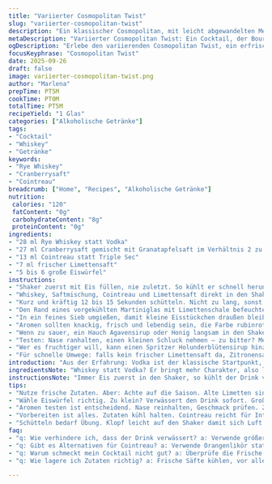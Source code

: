 ```yaml
---
title: "Variierter Cosmopolitan Twist"
slug: "variierter-cosmopolitan-twist"
description: "Ein klassischer Cosmopolitan, mit leicht abgewandelten Mengen und einem frischen Twist. Statt Vodka wird ein milder Rye Whiskey genommen, der dem Drink eine erdige Note verleiht. Cranberrysaft leicht reduziert zugunsten von Granatapfelsaft, mehr Tiefe, etwas süßer, dabei fruchtig-herb. Triple Sec ersetzt durch Cointreau, intensivere Orangennuancen, ein Hauch komplexeres Aroma. Frischer Limettensaft, etwas mehr als üblich, bringt gute Säure, balanciert die Süße aus. Eiswürfel nicht zu klein, damit der Drink langsam kühlt ohne zu verwässern. Alles in einem gut gekühlten, festen Shaker. Das Ziel: Ein eleganter, aber spannender Coctail mit Charakter. Ideal bei gedämpfter Barbeleuchtung, wenn man Zeit zum Hören und Riechen hat."
metaDescription: "Variierter Cosmopolitan Twist: Ein Cocktail, der Bourbon mit frischen Säften vereint. Ideal für gesellige Abende und besondere Anlässe."
ogDescription: "Erlebe den variierenden Cosmopolitan Twist, ein erfrischender Cocktail mit Rye Whiskey und fruchtigem Granatapfelsaft."
focusKeyphrase: "Cosmopolitan Twist"
date: 2025-09-26
draft: false
image: variierter-cosmopolitan-twist.png
author: "Marlena"
prepTime: PT5M
cookTime: PT0M
totalTime: PT5M
recipeYield: "1 Glas"
categories: ["Alkoholische Getränke"]
tags:
- "Cocktail"
- "Whiskey"
- "Getränke"
keywords:
- "Rye Whiskey"
- "Cranberrysaft"
- "Cointreau"
breadcrumb: ["Home", "Recipes", "Alkoholische Getränke"]
nutrition: 
 calories: "120"
 fatContent: "0g"
 carbohydrateContent: "8g"
 proteinContent: "0g"
ingredients:
- "28 ml Rye Whiskey statt Vodka"
- "27 ml Cranberrysaft gemischt mit Granatapfelsaft im Verhältnis 2 zu 1"
- "13 ml Cointreau statt Triple Sec"
- "7 ml frischer Limettensaft"
- "5 bis 6 große Eiswürfel"
instructions:
- "Shaker zuerst mit Eis füllen, nie zuletzt. So kühlt er schnell herunter."
- "Whiskey, Saftmischung, Cointreau und Limettensaft direkt in den Shaker geben."
- "Kurz und kräftig 12 bis 15 Sekunden schütteln. Nicht zu lang, sonst wässriges Ergebnis."
- "Den Rand eines vorgekühlten Martiniglas mit Limettenschale befeuchten - gibt intensiveren Duft."
- "In ein feines Sieb umgießen, damit kleine Eisstückchen draußen bleiben."
- "Aromen sollten knackig, frisch und lebendig sein, die Farbe rubinrot mit leichtem Schimmer."
- "Wenn zu sauer, ein Hauch Agavensirup oder Honig langsam in den Shaker, nochmal kurz schütteln."
- "Testen: Nase ranhalten, einen kleinen Schluck nehmen – zu bitter? Mehr Saft."
- "Wer es fruchtiger will, kann einen Spritzer Holunderblütensirup hinzufügen."
- "Für schnelle Umwege: falls kein frischer Limettensaft da, Zitronensaft mit Zucker nehmen."
introduction: "Aus der Erfahrung: Vodka ist der klassische Startpunkt, aber Whiskey bringt überraschende Nuancen in den Cosmopolitan. Seine leicht würzigen Töne sorgen für Komplexität, gerade wenn andere Zutaten frisch und süßlich-bitter spielen. Der Mix aus Cranberry und Granatapfel macht den Drink weniger streng, eine kleine Süße, die aber nicht klebt. Beim Limettensaft entscheide ich mich dafür, die Menge zu erhöhen, weil Säure unbedingt den Ton angibt und jede Süße einrahmt. Nie einfach nur abgemessen, sondern vielmehr am Glas gerochen und geschmeckt. Das Eis darf nicht zu klein sein, sonst verwässert alles zu schnell, der Trick für perfekte Balance liegt da. Habe viel ausprobiert, besonders wichtig: frische Zutaten und schnellen Umgang. Sonst verliert der Drink seinen Biss, wird fad. Kein großes Tamtam, aber viel Gefühl."
ingredientsNote: "Whiskey statt Vodka? Er bringt mehr Charakter, also leichter herber, würzig, warm. Cranberrysaft lässt sich mit Granatapfel ergänzen - dieser Saft ist angenehm süß-säuerlich und gibt Farbe. Triple Sec durch Cointreau austauschen ist echte Aufwertung, intensivere Orangenaromen, bisschen feiner. Limettensaft anpassen je nach Frische und Jahreszeit, alte Limetten schmecken müder. Eiswürfel idealerweise nicht zerstoßen, sondern gerade so groß, dass sie langsam kühlen. Wenn zu stark verwässert, erst mal weniger Eis nehmen und auf kalt achten. Vorbereitete Zutaten immer kühl lagern, sonst verliert sich Frische, was schnell jeden Cocktail ruiniert. Sirupe nur bei Bedarf, nicht standardmäßig, sonst trinkt man eher ein Dessert. Ersatzweise Orangenlikör nutzen, falls Cointreau fehlt, einfach kleinere Menge einstellen."
instructionsNote: "Immer Eis zuerst in den Shaker, so kühlt der Drink von Anfang an. Der Shaker sollte fest, nicht locker geschlossen sein, um gegen Druck zu arbeiten. Shaken keine mechanische Pflicht, sondern Gefühl – leichtes Klopfen auf den Shaker hilft Luft und Kälte gut zu verteilen. Nach 12 bis 15 Sekunden öffnen und sofort durch feines Sieb ins Glas, sonst landet zu viel Schmelzwasser drin. Limette erst kurz vorm Servieren auspressen, sonst verliert sie schnell Aromen. Glas vorher im Gefrierschrank, ebenso Mineralwasser vorher kalt stellen – kann auch Windsor Zusatz sein, macht Unterschied. Falls Drink zu sauer, nicht gleich mehr Säfte kippen, zuerst minimal süßen, lieber Schritt für Schritt. Nase kann perfekte Balance vorab anzeigen. Manchmal hänge ich ein bis zwei Tropfen Orangenbitter rein – gibt bei Bedarf Tiefe. Zeitmanagement ist lockerer Rahmen, Geschmack und Geruch entscheiden, nicht Stoppuhr."
tips:
- "Nutze frische Zutaten. Aber: Achte auf die Saison. Alte Limetten sind geschmacklich nicht intensiv. Hol dir frische von der Markt. Halte sie kühl, damit sie aromatisch bleiben."
- "Wähle Eiswürfel richtig. Zu klein? Verwässert den Drink sofort. Große Stücke kühlen langsam. Achte darauf, die richtige Menge, 5 bis 6, verwenden."
- "Aromen testen ist entscheidend. Nase reinhalten, Geschmack prüfen. Zu sauer? Dann erst Agavensirup oder Honig vorsichtig dazu. Ein bisschen geht weit."
- "Vorbereiten ist alles. Zutaten kühl halten. Cointreau reicht für Intensität, aber Orange ist ein guter Ersatz. Minimal Mengen anpassen, nach Geschmack."
- "Schütteln bedarf Übung. Klopf leicht auf den Shaker damit sich Luft verteilt. Hör auf das Geräusch, es signalisiert die Kälte ist angekommen."
faq:
- "q: Wie verhindere ich, dass der Drink verwässert? a: Verwende größere Eiswürfel. Fülle den Shaker mit Eis zuerst. So bleibt der Drink konzentriert akkurat."
- "q: Gibt es Alternativen für Cointreau? a: Verwende Orangenlikör stattdessen. Bei geringerer Menge trotzdem auf Intensität achten. Geschmack ist König bei Cocktails."
- "q: Warum schmeckt mein Cocktail nicht gut? a: Überprüfe die Frische von Limette und Saft. Zu alt? Dann bessere Qualität kaufen. Aromen müssen klar und frisch sein."
- "q: Wie lagere ich Zutaten richtig? a: Frische Säfte kühlen, vor allem Limette. Füll sie in kleine Flaschen. So bleibt alles aromatisch, ohne viele Zutaten."

---
```

